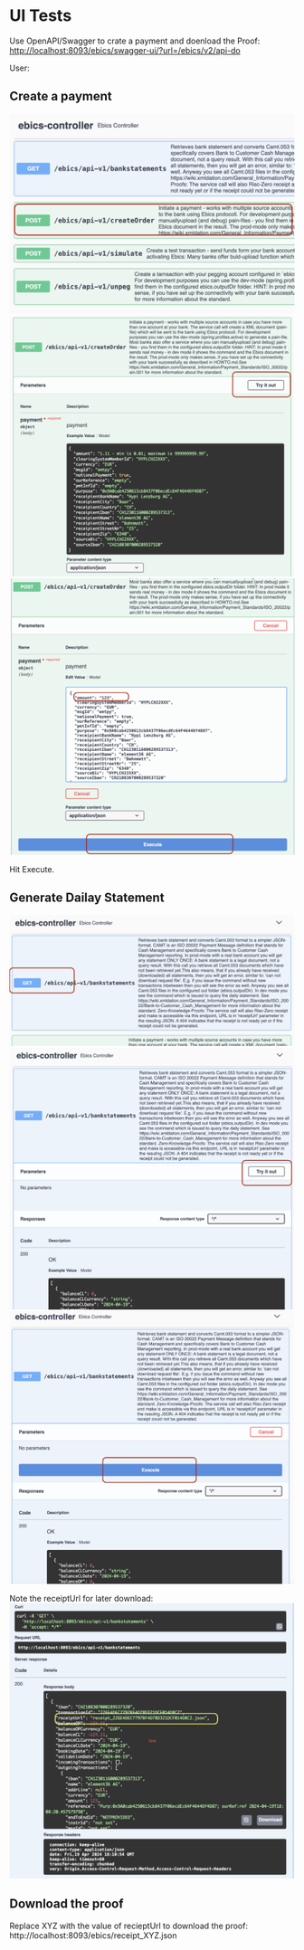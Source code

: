 # UI Tests

Use OpenAPI/Swagger to crate a payment and doenload the Proof: [http://localhost:8093/ebics/swagger-ui/?url=/ebics/v2/api-do](http://localhost:8093/ebics/swagger-ui/?url=/ebics/v2/api-docs/)

User: 
## Create a payment

![Click Endpoint ](1.png)
![Try It ](2.png)
![Change Amount ](3.png)

Hit Execute. 

## Generate Dailay Statement 

![Click Endpoint ](4.png)
![Try It ](5.png)
![Change Amount ](6.png)

Note the receiptUrl for later download: 
![Hit Execute ](7.png)

## Download the proof

Replace XYZ with the value of recieptUrl to download the proof:  
http://localhost:8093/ebics/receipt_XYZ.json
